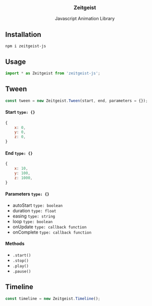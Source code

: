 <p align="center">
    <!-- <img align="center" src="http://exchange.weareslim.de/assets/images/svg/logo_blue.svg" width="100" height="auto" alt="slim Logo" class="js-lazy-loaded"> -->
    <h3 align="center">
        Zeitgeist
    </h3>
    <p align="center">
        Javascript Animation Library
    </p>
</p>

## Installation

```
npm i zeitgeist-js
```

## Usage


```js
import * as Zeitgeist from 'zeitgeist-js';
```

## Tween

```js
const tween = new Zeitgeist.Tween(start, end, parameters = {});
```

#### Start `type: {}`

```js
{
    x: 0,
    y: 0,
    z: 0,
}
```

#### End `type: {}`

```js
{
    x: 10,
    y: 100,
    z: 1000,
}
```

#### Parameters `type: {}`

* autoStart `type: boolean`
* duration `type: float`
* easing `type: string`
* loop `type: boolean`
* onUpdate `type: callback function`
* onComplete `type: callback function`


#### Methods

* `.start()`
* `.stop()`
* `.play()`
* `.pause()`

## Timeline

```js
const timeline = new Zeitgeist.Timeline();
```
